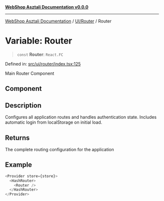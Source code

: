 [**WebShop Asztali Documentation v0.0.0**](../../../README.md)

***

[WebShop Asztali Documentation](../../../modules.md) / [UI/Router](../README.md) / Router

# Variable: Router

> `const` **Router**: `React.FC`

Defined in: [src/ui/router/index.tsx:125](https://github.com/yourusername/webshop_asztali/blob/6cd6b8ff5f7d5531f80a92ddbde9cd7ab8ecd569/src/ui/router/index.tsx#L125)

Main Router Component

## Component

## Description

Configures all application routes and handles authentication state.
Includes automatic login from localStorage on initial load.

## Returns

The complete routing configuration for the application

## Example

```ts
<Provider store={store}>
  <HashRouter>
    <Router />
  </HashRouter>
</Provider>
```
